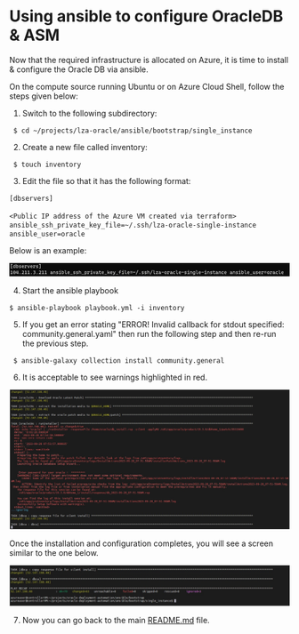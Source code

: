 # Using ansible to configure OracleDB & ASM

Now that the required infrastructure is allocated on Azure, it is time to install & configure the Oracle DB via ansible.



On the compute source running Ubuntu or on Azure Cloud Shell, follow the steps given below:

1. Switch to the following subdirectory:
```
 $ cd ~/projects/lza-oracle/ansible/bootstrap/single_instance
```

2. Create a new file called inventory:
```
 $ touch inventory
```

3. Edit the file so that it has the following format:

```
[dbservers]

<Public IP address of the Azure VM created via terraform>  ansible_ssh_private_key_file=~/.ssh/lza-oracle-single-instance  ansible_user=oracle
```

Below is an example:

<img src="../media/inventory.jpg" />


4. Start the ansible playbook
```
$ ansible-playbook playbook.yml -i inventory
```

5. If you get an error stating "ERROR! Invalid callback for stdout specified: community.general.yaml" then run the following step and then re-run the previous step.
```
 $ ansible-galaxy collection install community.general
```

6. It is acceptable to see warnings highlighted in red.

<img src="../media/warnings.jpg" />

Once the installation and configuration completes, you will see a screen similar to the one below. 

<img src="../media/complete.jpg" />



7. Now you can go back to the main [README.md](../../README.md) file.



